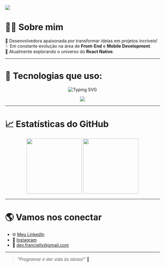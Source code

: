 <img src="https://capsule-render.vercel.app/api?type=waving&color=FF61C7&height=200&section=header&text=Olá,%20eu%20sou%20a%20Francielly!&fontSize=40&fontColor=ffffff&animation=twinkling" />

# 🙋‍♀️ Sobre mim

🎯 Desenvolvedora apaixonada por transformar ideias em projetos incríveis!  
✨ Em constante evolução na área de **Front-End** e **Mobile Development**.  
🌱 Atualmente explorando o universo do **React Native**.

---

# 🚀 Tecnologias que uso:
<p align="center">
  <img src="https://readme-typing-svg.demolab.com?font=Fira+Code&pause=1000&center=true&vCenter=true&width=435&lines=HTML5+%26+CSS3;JavaScript+Lover;React+Native+Explorer;Tech+Enthusiast" alt="Typing SVG" />
</p>

<div align="center">
  <img src="https://skillicons.dev/icons?i=html,css,js,react,figma,vscode" />
</div>

---

# 📈 Estatísticas do GitHub
<div align="center">
  <img height="180em" src="https://github-readme-stats.vercel.app/api?username=DevFrancielly&show_icons=true&theme=gruvbox"/>
  <img height="180em" src="https://github-readme-stats.vercel.app/api/top-langs/?username=DevFrancielly&layout=compact&langs_count=7&theme=gruvbox"/>
</div>

---

# 🌎 Vamos nos conectar
- 🌐 [Meu LinkedIn](https://www.linkedin.com/in/seu-linkedin/)
- 📸 [Instagram](https://www.instagram.com/seu-instagram/)
- 📧 dev.francielly@gmail.com

---
> *"Programar é dar vida às ideias!"* 🚀
